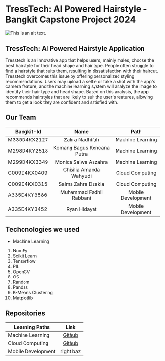 # TressTech: AI Powered Hairstyle - Bangkit Capstone Project 2024

![This is an alt text.](https://i.pinimg.com/736x/64/b7/f4/64b7f49f3b0dc1c3fe84927a82a9bf65.jpg "This is a sample image.")

## TressTech: AI Powered Hairstyle Application
Tresstech is an innovative app that helps users, mainly males, choose the best hairstyle for their head shape and hair type. 
People often struggle to find a hairstyle that suits them, resulting in dissatisfaction with their haircut. Tresstech overcomes 
this issue by offering personalized styling recommendations. Users may upload a selfie or take a shot with the app's camera 
feature, and the machine learning system will analyze the image to identify their hair type and head shape. Based on this 
analysis, the app recommends hairstyles that are likely to suit the user's features, allowing them to get a look they are 
confident and satisfied with.

## Our Team

| Bangkit-Id    | Name                       |Path
| ------------- |:--------------------------:| :----------------:|
| M335D4KX2127  | Zahra Nadhifah             | Machine Learning  |
| M298D4KY2518  | Komang Bagus Kencana Putra | Machine Learning  |
| M299D4KX3349  | Monica Salwa Azzahra       | Machine Learning  |
| C009D4KX0409  | Chisilia Amanda Wahyudi    | Cloud Computing   |
| C009D4KX0315  | Salma Zahra Dzakia         | Cloud Computing   |
| A335D4KY3586  | Muhammad Fadhil Rabbani    | Mobile Development|
| A335D4KY3452  | Ryan Hidayat               | Mobile Development|

## Techonologies we used
* Machine Learning
1. NumPy
2. Scikit Learn
3. Tensorflow
4. PIL
5. OpenCV
6. OS
7. Random
8. Pandas
9. K-Means Clustering
10. Matplotlib

## Repositories

| Learning Paths     | Link          |
| -------------      |:-------------:|
| Machine Learning   | [Github](https://github.com/zahraanadhfh/TressTech-AI-Powered-Hairstyle/tree/Machine-Learning)|
| Cloud Computing    | [Github](https://github.com/chisiliaamanda/project_hairstyle)                                 |
| Mobile Development | right baz     |
